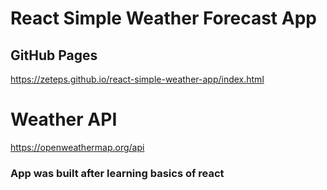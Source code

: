 # React Simple Weather Forecast App
## GitHub Pages 
https://zeteps.github.io/react-simple-weather-app/index.html

# Weather API
https://openweathermap.org/api

### App was built after learning basics of react

